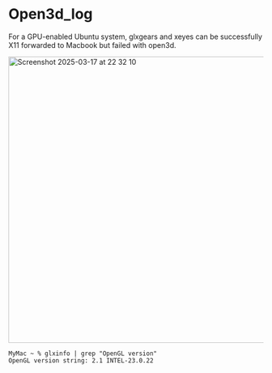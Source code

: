 # Open3d_log

For a GPU-enabled Ubuntu system, glxgears and xeyes can be successfully X11 forwarded to Macbook but failed with open3d.

<img width="565" alt="Screenshot 2025-03-17 at 22 32 10" src="https://github.com/user-attachments/assets/076f91fc-9323-4fbc-af2b-0e0b0f9f16da" />

```
MyMac ~ % glxinfo | grep "OpenGL version"
OpenGL version string: 2.1 INTEL-23.0.22
```
